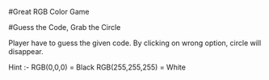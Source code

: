 #Great RGB Color Game

#Guess the Code, Grab the Circle

Player have to guess the given code.
By clicking on wrong option, circle will disappear.

Hint :- 
RGB(0,0,0) = Black
RGB(255,255,255) = White